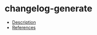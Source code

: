 # changelog-generate

- [Description](https://github.com/bakdata/ci-templates/tree/main/docs/actions/changelog-generate)
- [References](https://github.com/bakdata/ci-templates/tree/main/docs/actions/changelog-generate)
